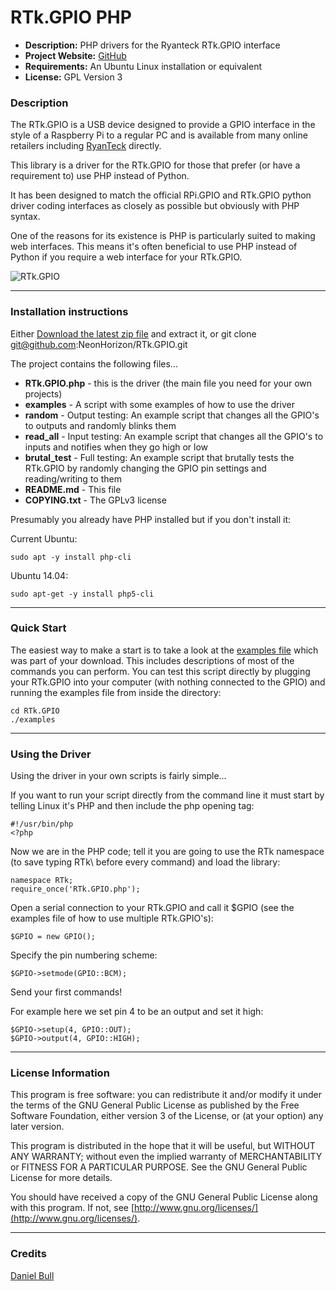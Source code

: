 RTk.GPIO PHP
============

- **Description:** PHP drivers for the Ryanteck RTk.GPIO interface
- **Project Website:** [GitHub](https://github.com/NeonHorizon/RTk.PHP)
- **Requirements:** An Ubuntu Linux installation or equivalent
- **License:** GPL Version 3

### Description

The RTk.GPIO is a USB device designed to provide a GPIO interface in the style of a Raspberry Pi to a regular PC and is available from many online retailers including [RyanTeck](https://ryanteck.uk/) directly.

This library is a driver for the RTk.GPIO for those that prefer (or have a requirement to) use PHP instead of Python.

It has been designed to match the official RPi.GPIO and RTk.GPIO python driver coding interfaces as closely as possible but obviously with PHP syntax.

One of the reasons for its existence is PHP is particularly suited to making web interfaces. This means it's often beneficial to use PHP instead of Python if you require a web interface for your RTk.GPIO.

![RTk.GPIO](https://ryanteck.uk/671-large_default/rtkgpio.jpg)

---

### Installation instructions

Either [Download the latest zip file](https://github.com/NeonHorizon/RTk.GPIO/archive/master.zip) and extract it, or git clone git@github.com:NeonHorizon/RTk.GPIO.git

The project contains the following files...

* **RTk.GPIO.php** - this is the driver (the main file you need for your own projects)
* **examples** - A script with some examples of how to use the driver
* **random** - Output testing: An example script that changes all the GPIO's to outputs and randomly blinks them
* **read_all** - Input testing: An example script that changes all the GPIO's to inputs and notifies when they go high or low
* **brutal_test** - Full testing: An example script that brutally tests the RTk.GPIO by randomly changing the GPIO pin settings and reading/writing to them
* **README.md** - This file
* **COPYING.txt** - The GPLv3 license

Presumably you already have PHP installed but if you don't install it:

Current Ubuntu:
```
sudo apt -y install php-cli
```

Ubuntu 14.04:
```
sudo apt-get -y install php5-cli
```

---

### Quick Start

The easiest way to make a start is to take a look at the [examples file](https://github.com/NeonHorizon/RTk.GPIO/blob/master/examples) which was part of your download. This includes descriptions of most of the commands you can perform.
You can test this script directly by plugging your RTk.GPIO into your computer (with nothing connected to the GPIO) and running the examples file from inside the directory:

```
cd RTk.GPIO
./examples
```

---

### Using the Driver

Using the driver in your own scripts is fairly simple...

If you want to run your script directly from the command line it must start by telling Linux it's PHP and then include the php opening tag:
```
#!/usr/bin/php
<?php
```

Now we are in the PHP code; tell it you are going to use the RTk namespace (to save typing RTk\ before every command) and load the library:
```
namespace RTk;
require_once('RTk.GPIO.php');
```

Open a serial connection to your RTk.GPIO and call it $GPIO (see the examples file of how to use multiple RTk.GPIO's):
```
$GPIO = new GPIO();
```

Specify the pin numbering scheme:
```
$GPIO->setmode(GPIO::BCM);
```

Send your first commands!

For example here we set pin 4 to be an output and set it high:
```
$GPIO->setup(4, GPIO::OUT);
$GPIO->output(4, GPIO::HIGH);
```

---

### License Information

This program is free software: you can redistribute it and/or modify it under the terms of the GNU General Public License as published by the Free Software Foundation, either version 3 of the License, or (at your option) any later version.

This program is distributed in the hope that it will be useful, but WITHOUT ANY WARRANTY; without even the implied warranty of MERCHANTABILITY or FITNESS FOR A PARTICULAR PURPOSE.  See the GNU General Public License for more details.

You should have received a copy of the GNU General Public License along with this program.  If not, see [http://www.gnu.org/licenses/](http://www.gnu.org/licenses/).

---

### Credits
[Daniel Bull](https://google.com/+DanielBull)

